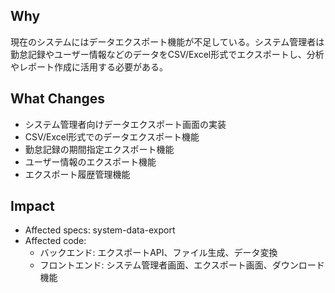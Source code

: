 ## Why

現在のシステムにはデータエクスポート機能が不足している。システム管理者は勤怠記録やユーザー情報などのデータをCSV/Excel形式でエクスポートし、分析やレポート作成に活用する必要がある。

## What Changes

- システム管理者向けデータエクスポート画面の実装
- CSV/Excel形式でのデータエクスポート機能
- 勤怠記録の期間指定エクスポート機能
- ユーザー情報のエクスポート機能
- エクスポート履歴管理機能

## Impact

- Affected specs: system-data-export
- Affected code:
  - バックエンド: エクスポートAPI、ファイル生成、データ変換
  - フロントエンド: システム管理者画面、エクスポート画面、ダウンロード機能
